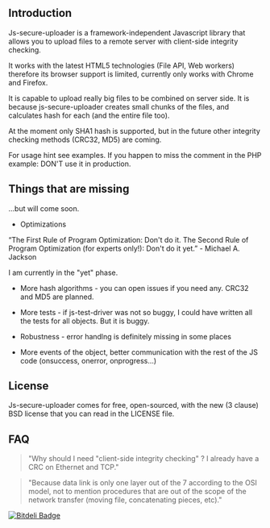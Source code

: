 ## Introduction ##

Js-secure-uploader is a framework-independent Javascript library that allows you to upload files to a remote server with client-side integrity checking.

It works with the latest HTML5 technologies (File API, Web workers) therefore its browser support is limited, currently only works with Chrome and Firefox.

It is capable to upload really big files to be combined on server side. It is because js-secure-uploader creates small chunks of the files, and calculates hash for each (and the entire file too).

At the moment only SHA1 hash is supported, but in the future other integrity checking methods (CRC32, MD5) are coming.

For usage hint see examples. If you happen to miss the comment in the PHP example: DON'T use it in production.

## Things that are missing ##

...but will come soon.

- Optimizations

“The First Rule of Program Optimization: Don't do it. The Second Rule of Program Optimization (for experts only!): Don't do it yet.” - Michael A. Jackson

I am currently in the "yet" phase.

- More hash algorithms - you can open issues if you need any. CRC32 and MD5 are planned.

- More tests - if js-test-driver was not so buggy, I could have written all the tests for all objects. But it is buggy.

- Robustness - error handlng is definitely missing in some places

- More events of the object, better communication with the rest of the JS code (onsuccess, onerror, onprogress...)

## License ##

Js-secure-uploader comes for free, open-sourced, with the new (3 clause) BSD license that you can read in the LICENSE file.

## FAQ ##

> "Why should I need "client-side integrity checking" ? I already have a CRC on Ethernet and TCP."



> "Because data link is only one layer out of the 7 according to the OSI model, not to mention procedures that are out of the scope of the network transfer (moving file, concatenating pieces, etc)."

[![Bitdeli Badge](https://d2weczhvl823v0.cloudfront.net/tcz/js-secure-uploader/trend.png)](https://bitdeli.com/free "Bitdeli Badge")


